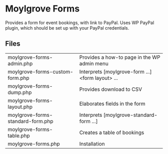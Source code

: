 # Moylgrove Forms

Provides a form for event bookings, with link to PayPal.
Uses WP PayPal plugin, which should be set up with your PayPal credentials.

## Files

| |  |
|---|---|
| moylgrove-forms-admin.php | Provides a how-to page in the WP admin menu |
| moylgrove-forms-custom-form.php | Interprets \[moylgrove-form ...] \<form layout\> ... |
| moylgrove-forms-dump.php | Provides download to CSV |
| moylgrove-forms-layout.php |  Elaborates fields in the form |
| moylgrove-forms-standard-form.php | Interprets \[moylgrove-standard-form ...] |
| moylgrove-forms-table.php | Creates a table of bookings |
| moylgrove-forms.php | Installation |
